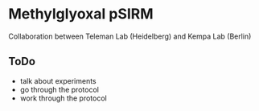 # Methylglyoxal pSIRM
Collaboration between Teleman Lab (Heidelberg) and Kempa Lab (Berlin)

## ToDo
- talk about experiments
- go through the protocol
- work through the protocol

